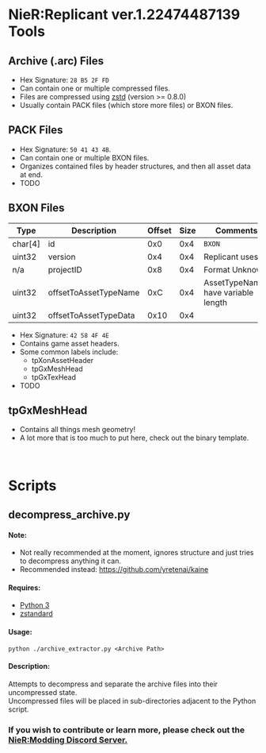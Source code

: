 # NieR:Replicant ver.1.22474487139 Tools

## Archive (.arc) Files
* Hex Signature: `28 B5 2F FD`
* Can contain one or multiple compressed files.
* Files are compressed using [zstd](https://facebook.github.io/zstd/) (version >= 0.8.0)
* Usually contain PACK files (which store more files) or BXON files.

## PACK Files
* Hex Signature: `50 41 43 4B`.
* Can contain one or multiple BXON files.
* Organizes contained files by header structures, and then all asset data at end.
* TODO

## BXON Files
| Type | Description | Offset | Size | Comments |
| --- | --- | --- | --- | --- |
| char[4] | id | 0x0 | 0x4 | `BXON` |
| uint32 | version | 0x4 | 0x4 | Replicant uses `3` |
| n/a | projectID | 0x8 | 0x4 | Format Unknown |
| uint32 | offsetToAssetTypeName | 0xC | 0x4 | AssetTypeNames have variable length |
| uint32 | offsetToAssetTypeData | 0x10 | 0x4 |  |

* Hex Signature: `42 58 4F 4E`
* Contains game asset headers.
* Some common labels include:
	* tpXonAssetHeader
	* tpGxMeshHead
	* tpGxTexHead
* TODO

## tpGxMeshHead
* Contains all things mesh geometry!
* A lot more that is too much to put here, check out the binary template.
<br>

# Scripts

## decompress_archive.py

#### Note:
* Not really recommended at the moment, ignores structure and just tries to decompress anything it can.
* Recommended instead: https://github.com/yretenai/kaine

#### Requires:
* [Python 3](https://www.python.org/)
* [zstandard](https://pypi.org/project/zstandard/) 

#### Usage: 
`python ./archive_extractor.py <Archive Path>`

#### Description:
Attempts to decompress and separate the archive files into their uncompressed state. <br>
Uncompressed files will be placed in sub-directories adjacent to the Python script.

### If you wish to contribute or learn more, please check out the [NieR:Modding Discord Server.](https://discord.gg/7F76ZVv)